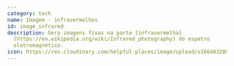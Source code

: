```yaml
---
category: tech
name: Imagem - infravermelhos
id: image_infrared
description: Gera imagens fixas na parte [infravermelha]
  (https://en.wikipedia.org/wiki/Infrared_photography) do espetro
  eletromagnético.
icon: https://res.cloudinary.com/helpful-places/image/upload/v1664832807/dtpr-icons/tech/image_rihwq2.svg
---
```

